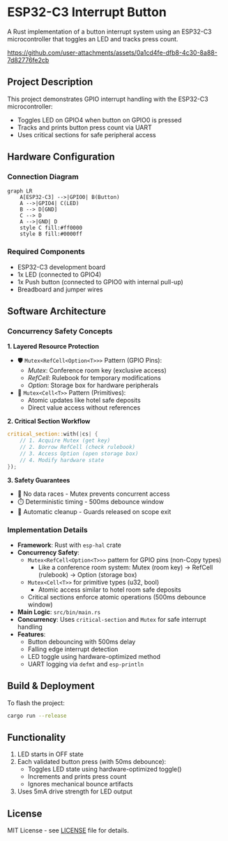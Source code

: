 # ESP32-C3 Interrupt Button

A Rust implementation of a button interrupt system using an ESP32-C3 microcontroller that toggles an LED and tracks press count.


https://github.com/user-attachments/assets/0a1cd4fe-dfb8-4c30-8a88-7d82776fe2cb


## Project Description

This project demonstrates GPIO interrupt handling with the ESP32-C3 microcontroller:
- Toggles LED on GPIO4 when button on GPIO0 is pressed
- Tracks and prints button press count via UART
- Uses critical sections for safe peripheral access

## Hardware Configuration

### Connection Diagram

```mermaid
graph LR
    A[ESP32-C3] -->|GPIO0| B(Button)
    A -->|GPIO4| C(LED)
    B --> D[GND]
    C --> D
    A -->|GND| D
    style C fill:#ff0000
    style B fill:#0000ff
```

### Required Components

- ESP32-C3 development board
- 1x LED (connected to GPIO4)
- 1x Push button (connected to GPIO0 with internal pull-up)
- Breadboard and jumper wires

## Software Architecture

### Concurrency Safety Concepts
**1. Layered Resource Protection**
- 🛡️ `Mutex<RefCell<Option<T>>>` Pattern (GPIO Pins):
  - *Mutex*: Conference room key (exclusive access)
  - *RefCell*: Rulebook for temporary modifications
  - *Option*: Storage box for hardware peripherals
- 🔢 `Mutex<Cell<T>>` Pattern (Primitives):
  - Atomic updates like hotel safe deposits
  - Direct value access without references

**2. Critical Section Workflow**
```rust
critical_section::with(|cs| {
    // 1. Acquire Mutex (get key)
    // 2. Borrow RefCell (check rulebook)
    // 3. Access Option (open storage box)
    // 4. Modify hardware state
});
```

**3. Safety Guarantees**
- 🚫 No data races - Mutex prevents concurrent access
- ⏱️ Deterministic timing - 500ms debounce window
- 🔄 Automatic cleanup - Guards released on scope exit

### Implementation Details
- **Framework**: Rust with `esp-hal` crate
- **Concurrency Safety**:
  - `Mutex<RefCell<Option<T>>>` pattern for GPIO pins (non-Copy types)
    - Like a conference room system: Mutex (room key) → RefCell (rulebook) → Option (storage box)
  - `Mutex<Cell<T>>` for primitive types (u32, bool)
    - Atomic access similar to hotel room safe deposits
  - Critical sections enforce atomic operations (500ms debounce window)
- **Main Logic**: `src/bin/main.rs`
- **Concurrency**: Uses `critical-section` and `Mutex` for safe interrupt handling
- **Features**: 
  - Button debouncing with 500ms delay
  - Falling edge interrupt detection
  - LED toggle using hardware-optimized method
  - UART logging via `defmt` and `esp-println`

## Build & Deployment

To flash the project:
```bash
cargo run --release
```

## Functionality

1. LED starts in OFF state
2. Each validated button press (with 50ms debounce):
   - Toggles LED state using hardware-optimized toggle()
   - Increments and prints press count
   - Ignores mechanical bounce artifacts
3. Uses 5mA drive strength for LED output

## License

MIT License - see [LICENSE](LICENSE) file for details.
